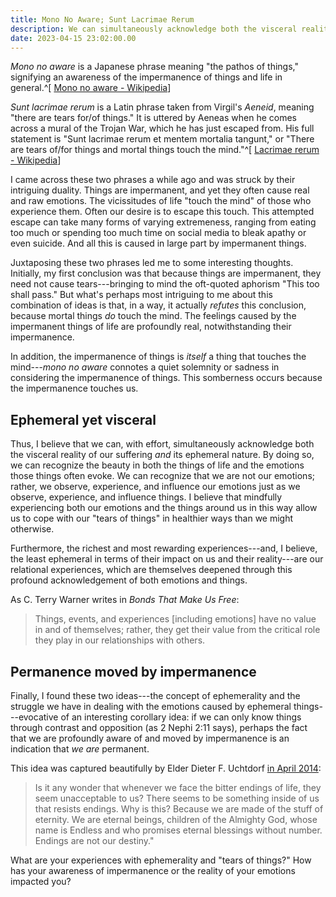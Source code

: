 ```yaml
---
title: Mono No Aware; Sunt Lacrimae Rerum
description: We can simultaneously acknowledge both the visceral reality of our suffering _and_ its ephemeral nature.
date: 2023-04-15 23:02:00.00
---
```


_Mono no aware_ is a Japanese phrase meaning "the pathos of things,"
signifying an awareness of the impermanence of things and life in general.^[
    [Mono no aware - Wikipedia](https://en.wikipedia.org/wiki/Mono_no_aware)]

_Sunt lacrimae rerum_ is a Latin phrase taken from Virgil's _Aeneid_,
meaning "there are tears for/of things." It is uttered by Aeneas when
he comes across a mural of the Trojan War, which he has just escaped from.
His full statement is "Sunt lacrimae rerum et mentem mortalia tangunt,"
or "There are tears of/for things and mortal things touch the mind."^[
    [Lacrimae rerum - Wikipedia](https://en.wikipedia.org/wiki/Lacrimae_rerum)]

I came across these two phrases a while ago and was struck by
their intriguing duality.
Things are impermanent, and yet they often cause real and raw emotions.
The vicissitudes of life "touch the mind" of those who experience them.
Often our desire is to escape this touch.
This attempted escape can take many forms of varying extremeness,
ranging from eating too much or spending too much time on social media to
bleak apathy or even suicide.
And all this is caused in large part by impermanent things.

Juxtaposing these two phrases led me to some interesting thoughts.
Initially, my first conclusion was that because things are impermanent,
they need not cause tears---bringing to mind the oft-quoted aphorism
"This too shall pass."
But what's perhaps most intriguing to me about this combination of
ideas is that, in a way, it actually _refutes_ this conclusion, because
mortal things _do_ touch the mind.
The feelings caused by the impermanent things of life are profoundly real,
notwithstanding their impermanence.

In addition, the impermanence of things is _itself_ a thing that touches
the mind---_mono no aware_ connotes a quiet solemnity or sadness in
considering the impermanence of things.
This somberness occurs because the impermanence touches us.

## Ephemeral yet visceral

[//]: # (future-link: "we are not our emotions" to observer self article)

Thus, I believe that we can, with effort, simultaneously acknowledge both
the visceral reality of our suffering _and_ its ephemeral nature.
By doing so, we can recognize the beauty in both the things of life and
the emotions those things often evoke.
We can recognize that we are not our emotions;
rather, we observe, experience, and influence our emotions just as we
observe, experience, and influence things.
I believe that mindfully experiencing both our emotions and the things
around us in this way allow us to cope with our "tears of things"
in healthier ways than we might otherwise.

Furthermore, the richest and most rewarding experiences---and, I believe,
the least ephemeral in terms of their impact on us and their reality---are
our relational experiences, which are themselves deepened through this
profound acknowledgement of both emotions and things.

As C. Terry Warner writes in _Bonds That Make Us Free_:

> Things, events, and experiences [including emotions] have no value in
> and of themselves;
> rather, they get their value from the critical role they play in our relationships with others.

## Permanence moved by impermanence

Finally, I found these two ideas---the concept of ephemerality and the
struggle we have in dealing with the emotions caused by ephemeral
things---evocative of an interesting corollary idea:
if we can only know things through contrast and opposition (as 2 Nephi 2:11 says),
perhaps the fact that we are profoundly aware of and moved by impermanence
is an indication that _we are_ permanent.

This idea was captured beautifully by Elder Dieter F. Uchtdorf
[in April 2014](https://www.lds.org/general-conference/2014/04/grateful-in-any-circumstances):

> Is it any wonder that whenever we face the bitter endings of life,
> they seem unacceptable to us?
> There seems to be something inside of us that   resists endings.
> Why is this? Because we are made of the stuff of eternity. 
> We are eternal beings, children of the Almighty God, whose name is
> Endless and who promises eternal blessings without number.
> Endings are not our destiny."

What are your experiences with ephemerality and "tears of things?"
How has your awareness of impermanence or the reality of your emotions impacted you?